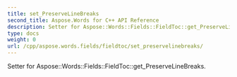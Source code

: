 ```yaml
---
title: set_PreserveLineBreaks
second_title: Aspose.Words for C++ API Reference
description: Setter for Aspose::Words::Fields::FieldToc::get_PreserveLineBreaks. 
type: docs
weight: 0
url: /cpp/aspose.words.fields/fieldtoc/set_preservelinebreaks/
---
```


Setter for Aspose::Words::Fields::FieldToc::get_PreserveLineBreaks. 

